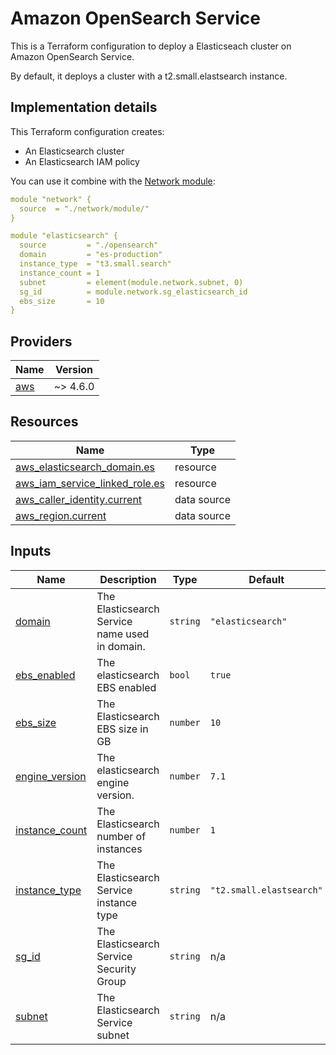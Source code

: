 # Amazon OpenSearch Service
This is a Terraform configuration to deploy a Elasticseach cluster on Amazon OpenSearch Service.

By default, it deploys a cluster with a t2.small.elastsearch instance.

## Implementation details

This Terraform configuration creates:

- An Elasticsearch cluster
- An Elasticsearch IAM policy

You can use it combine with the [Network module](https://github.com/giovannirossini/terraform-aws/tree/main/network#network):

```yaml
module "network" {
  source  = "./network/module/"
}

module "elasticsearch" {
  source         = "./opensearch"
  domain         = "es-production"
  instance_type  = "t3.small.search"
  instance_count = 1
  subnet         = element(module.network.subnet, 0)
  sg_id          = module.network.sg_elasticsearch_id
  ebs_size       = 10
}
```

<!-- BEGIN_TF_DOCS -->
## Providers

| Name | Version |
|------|---------|
| <a name="provider_aws"></a> [aws](#provider\_aws) | ~> 4.6.0 |

## Resources

| Name | Type |
|------|------|
| [aws_elasticsearch_domain.es](https://registry.terraform.io/providers/hashicorp/aws/latest/docs/resources/elasticsearch_domain) | resource |
| [aws_iam_service_linked_role.es](https://registry.terraform.io/providers/hashicorp/aws/latest/docs/resources/iam_service_linked_role) | resource |
| [aws_caller_identity.current](https://registry.terraform.io/providers/hashicorp/aws/latest/docs/data-sources/caller_identity) | data source |
| [aws_region.current](https://registry.terraform.io/providers/hashicorp/aws/latest/docs/data-sources/region) | data source |

## Inputs

| Name | Description | Type | Default | Required |
|------|-------------|------|---------|:--------:|
| <a name="input_domain"></a> [domain](#input\_domain) | The Elasticsearch Service name used in domain. | `string` | `"elasticsearch"` | no |
| <a name="input_ebs_enabled"></a> [ebs\_enabled](#input\_ebs\_enabled) | The elasticsearch EBS enabled | `bool` | `true` | no |
| <a name="input_ebs_size"></a> [ebs\_size](#input\_ebs\_size) | The Elasticsearch EBS size in GB | `number` | `10` | no |
| <a name="input_engine_version"></a> [engine\_version](#input\_engine\_version) | The elasticsearch engine version. | `number` | `7.1` | no |
| <a name="input_instance_count"></a> [instance\_count](#input\_instance\_count) | The Elasticsearch number of instances | `number` | `1` | no |
| <a name="input_instance_type"></a> [instance\_type](#input\_instance\_type) | The Elasticsearch Service instance type | `string` | `"t2.small.elastsearch"` | no |
| <a name="input_sg_id"></a> [sg\_id](#input\_sg\_id) | The Elasticsearch Service Security Group | `string` | n/a | yes |
| <a name="input_subnet"></a> [subnet](#input\_subnet) | The Elasticsearch Service subnet | `string` | n/a | yes |
<!-- END_TF_DOCS -->